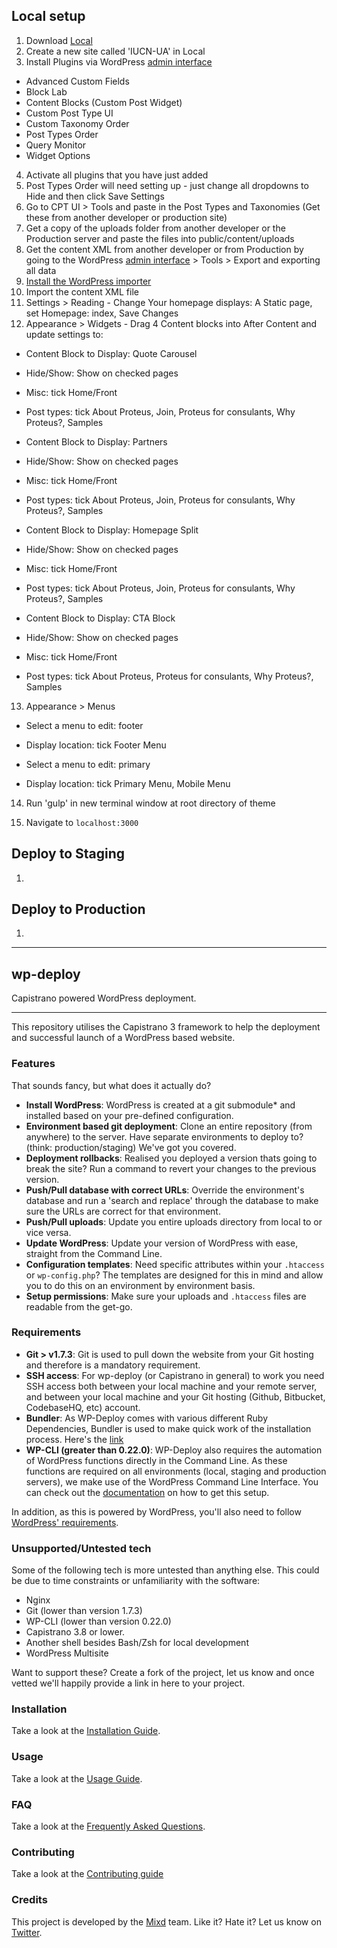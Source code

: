 ## Local setup

1. Download [Local](https://localwp.com/)
1. Create a new site called 'IUCN-UA' in Local
1. Install Plugins via WordPress [admin interface](http://proteus-partners.local/wp-admin/plugin-install.php)
- Advanced Custom Fields
- Block Lab
- Content Blocks (Custom Post Widget)
- Custom Post Type UI
- Custom Taxonomy Order
- Post Types Order
- Query Monitor
- Widget Options
4. Activate all plugins that you have just added
5. Post Types Order will need setting up - just change all dropdowns to Hide and then click Save Settings
6. Go to CPT UI > Tools and paste in the Post Types and Taxonomies (Get these from another developer or production site)
7. Get a copy of the uploads folder from another developer or the Production server and paste the files into public/content/uploads
8. Get the content XML from another developer or from Production by going to the WordPress [admin interface](http://proteus-partners.local/wp-admin/plugin-install.php) > Tools > Export and exporting all data
9. [Install the WordPress importer](http://proteus-partners.local/wp-admin/import.php)
10. Import the content XML file
11. Settings > Reading - Change Your homepage displays: A Static page, set Homepage: index, Save Changes
12. Appearance > Widgets - Drag 4 Content blocks into After Content and update settings to:
- Content Block to Display: Quote Carousel
- Hide/Show: Show on checked pages
- Misc: tick Home/Front
- Post types: tick About Proteus, Join, Proteus for consulants, Why Proteus?, Samples

- Content Block to Display: Partners
- Hide/Show: Show on checked pages
- Misc: tick Home/Front
- Post types: tick About Proteus, Join, Proteus for consulants, Why Proteus?, Samples

- Content Block to Display: Homepage Split
- Hide/Show: Show on checked pages
- Misc: tick Home/Front
- Post types: tick About Proteus, Join, Proteus for consulants, Why Proteus?, Samples

- Content Block to Display: CTA Block
- Hide/Show: Show on checked pages
- Misc: tick Home/Front
- Post types: tick About Proteus, Proteus for consulants, Why Proteus?, Samples

13. Appearance > Menus
- Select a menu to edit: footer
- Display location: tick Footer Menu

- Select a menu to edit: primary
- Display location: tick Primary Menu, Mobile Menu

14. Run 'gulp' in new terminal window at root directory of theme

15. Navigate to `localhost:3000`

## Deploy to Staging
1.

## Deploy to Production
1.

---

## wp-deploy

Capistrano powered WordPress deployment.

---

This repository utilises the Capistrano 3 framework to help the deployment and successful launch of a WordPress based website.

### Features

That sounds fancy, but what does it actually do?

- **Install WordPress**: WordPress is created at a git submodule* and installed based on your pre-defined configuration.
- **Environment based git deployment**: Clone an entire repository (from anywhere) to the server. Have separate environments to deploy to? (think: production/staging) We've got you covered.
- **Deployment rollbacks**: Realised you deployed a version thats going to break the site? Run a command to revert your changes to the previous version.
- **Push/Pull database with correct URLs**: Override the environment's database and run a 'search and replace' through the database to make sure the URLs are correct for that environment.
- **Push/Pull uploads**: Update you entire uploads directory from local to <environment> or vice versa.
- **Update WordPress**: Update your version of WordPress with ease, straight from the Command Line.
- **Configuration templates**: Need specific attributes within your `.htaccess` or `wp-config.php`? The templates are designed for this in mind and allow you to do this on an environment by environment basis.
- **Setup permissions**: Make sure your uploads and `.htaccess` files are readable from the get-go.

### Requirements

- **Git > v1.7.3**: Git is used to pull down the website from your Git hosting and therefore is a mandatory requirement.
- **SSH access**: For wp-deploy (or Capistrano in general) to work you need SSH access both between your local machine and your remote server, and between your local machine and your Git hosting (Github, Bitbucket, CodebaseHQ, etc) account.
- **Bundler**: As WP-Deploy comes with various different Ruby Dependencies, Bundler is used to make quick work of the installation process. Here's the [link](http://bundler.io/)
- **WP-CLI (greater than 0.22.0)**: WP-Deploy also requires the automation of WordPress functions directly in the Command Line. As these functions are required on all environments (local, staging and production servers), we make use of the WordPress Command Line Interface. You can check out the [documentation](http://wp-cli.org/#install) on how to get this setup.

In addition, as this is powered by WordPress, you'll also need to follow [WordPress' requirements](https://codex.wordpress.org/Hosting_WordPress).

### Unsupported/Untested tech

Some of the following tech is more untested than anything else. This could be due to time constraints or unfamiliarity with the software:

- Nginx
- Git (lower than version 1.7.3)
- WP-CLI (lower than version 0.22.0)
- Capistrano 3.8 or lower.
- Another shell besides Bash/Zsh for local development
- WordPress Multisite

Want to support these? Create a fork of the project, let us know and once vetted we'll happily provide a link in here to your project.

### Installation

Take a look at the [Installation Guide](https://github.com/Mixd/wp-deploy/wiki/Installation).

### Usage

Take a look at the [Usage Guide](https://github.com/Mixd/wp-deploy/wiki/Usage).

### FAQ

Take a look at the [Frequently Asked Questions](https://github.com/Mixd/wp-deploy/wiki/FAQ).

### Contributing

Take a look at the [Contributing guide](https://github.com/Mixd/wp-deploy/wiki/Contributing)

### Credits

This project is developed by the [Mixd](http://www.mixd.co.uk) team. Like it? Hate it? Let us know on [Twitter](http://twitter.com/mixd).
